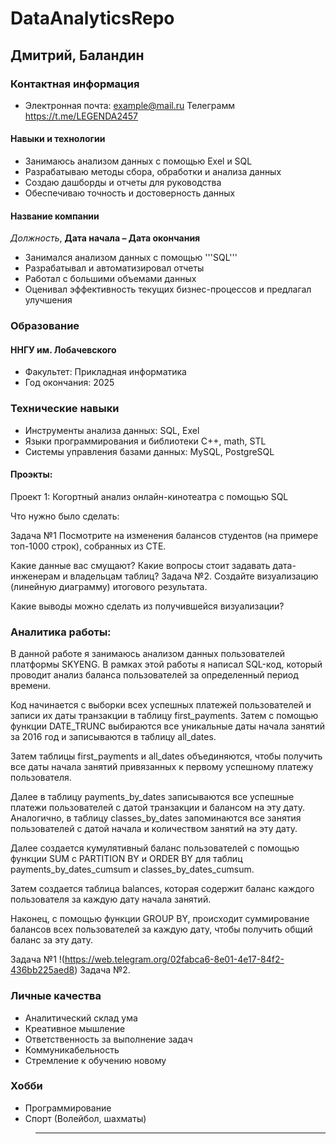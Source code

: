 # DataAnalyticsRepo
## Дмитрий, Баландин
### Контактная информация

* Электронная почта: example@mail.ru
Телеграмм https://t.me/LEGENDA2457
#### Навыки и технологии
* Занимаюсь анализом данных с помощью Exel и SQL
* Разрабатываю методы сбора, обработки и анализа данных
* Создаю дашборды и отчеты для руководства
* Обеспечиваю точность и достоверность данных


#### Название компании
*Должность*, **Дата начала – Дата окончания**

* Занимался анализом данных с помощью '''SQL'''
* Разрабатывал и автоматизировал отчеты
* Работал с большими объемами данных
* Оценивал эффективность текущих бизнес-процессов и предлагал улучшения 

### Образование
#### ННГУ им. Лобачевского
* Факультет: Прикладная информатика
* Год окончания: 2025

### Технические навыки
* Инструменты анализа данных: SQL, Exel
* Языки программирования и библиотеки C++, math, STL
* Системы управления базами данных: MySQL, PostgreSQL
#### Проэкты:
Проект 1: Когортный анализ онлайн-кинотеатра с помощью SQL

Что нужно было сделать:

Задача №1
Посмотрите на изменения балансов студентов (на примере топ-1000 строк), собранных из CTE. 

Какие данные вас смущают? Какие вопросы стоит задавать дата-инженерам и владельцам таблиц?
Задача №2.
Создайте визуализацию (линейную диаграмму) итогового результата. 

Какие выводы можно сделать из получившейся визуализации?

### Аналитика работы:
В данной работе я занимаюсь анализом данных пользователей платформы SKYENG. В рамках этой работы я написал SQL-код, который проводит анализ баланса пользователей за определенный период времени.

Код начинается с выборки всех успешных платежей пользователей и записи их даты транзакции в таблицу first_payments. Затем с помощью функции DATE_TRUNC выбираются все уникальные даты начала занятий за 2016 год и записываются в таблицу all_dates.

Затем таблицы first_payments и all_dates объединяются, чтобы получить все даты начала занятий привязанных к первому успешному платежу пользователя. 

Далее в таблицу payments_by_dates записываются все успешные платежи пользователей с датой транзакции и балансом на эту дату. Аналогично, в таблицу classes_by_dates запоминаются все занятия пользователей с датой начала и количеством занятий на эту дату.

Далее создается кумулятивный баланс пользователей с помощью функции SUM с PARTITION BY и ORDER BY для таблиц payments_by_dates_cumsum и classes_by_dates_cumsum.

Затем создается таблица balances, которая содержит баланс каждого пользователя за каждую дату начала занятий.

Наконец, с помощью функции GROUP BY, происходит суммирование балансов всех пользователей за каждую дату, чтобы получить общий баланс за эту дату.




Задача №1
!(https://web.telegram.org/02fabca6-8e01-4e17-84f2-436bb225aed8)
Задача №2.



### Личные качества
* Аналитический склад ума
* Креативное мышление
* Ответственность за выполнение задач
* Коммуникабельность
* Стремление к обучению новому

### Хобби
* Программирование
* Спорт (Волейбол, шахматы)

>---------

